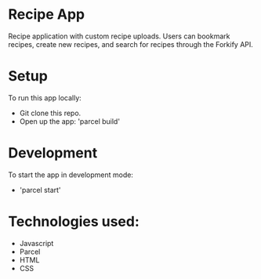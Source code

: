 # Recipe App

Recipe application with custom recipe uploads. Users can bookmark recipes, create new recipes, and search for recipes through the Forkify API.

# Setup

To run this app locally:

- Git clone this repo.
- Open up the app: 'parcel build'

# Development

To start the app in development mode:

- 'parcel start'

# Technologies used:

- Javascript
- Parcel
- HTML
- CSS
